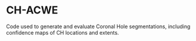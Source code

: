 # CH-ACWE
Code used to generate and evaluate Coronal Hole segmentations, including confidence maps of CH locations and extents.
